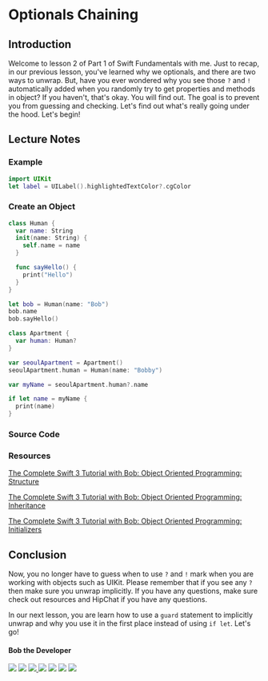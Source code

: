 # Optionals Chaining

## Introduction
Welcome to lesson 2 of Part 1 of Swift Fundamentals with me. Just to recap, in our previous lesson, you've learned why we optionals, and there are two ways to unwrap. But, have you ever wondered why you see those `?` and `!` automatically added when you randomly try to get properties and methods in object? If you haven't, that's okay. You will find out. The goal is to prevent you from guessing and checking. Let's find out what's really going under the hood. Let's begin!

## Lecture Notes

### Example
```swift
import UIKit
let label = UILabel().highlightedTextColor?.cgColor
```

### Create an Object
```swift
class Human {
  var name: String
  init(name: String) {
    self.name = name
  }

  func sayHello() {
    print("Hello")
  }
}

let bob = Human(name: "Bob")
bob.name
bob.sayHello()
```

```swift
class Apartment {
  var human: Human?
}

var seoulApartment = Apartment()
seoulApartment.human = Human(name: "Bobby")

var myName = seoulApartment.human?.name

if let name = myName {
  print(name)
}
```

### Source Code

### Resources

[The Complete Swift 3 Tutorial with Bob: Object Oriented Programming: Structure](https://www.youtube.com/watch?v=orvmHi498YI)


[The Complete Swift 3 Tutorial with Bob: Object Oriented Programming: Inheritance](https://www.youtube.com/watch?v=YtA1b7dX_ZE)

[The Complete Swift 3 Tutorial with Bob: Object Oriented Programming: Initializers](https://www.youtube.com/watch?v=Jejtrj9Xfpk&t=403s)


## Conclusion
Now, you no longer have to guess when to use `?` and `!` mark when you are working with objects such as UIKit. Please remember that if you see any `?` then make sure you unwrap implicitly. If you have any questions, make sure check out resources and HipChat if you have any questions.

In our next lesson, you are learn how to use a `guard` statement to implicitly unwrap and why you use it in the first place instead of using `if let`. Let's go!


#### Bob the Developer
<p>
<a href="https://bobthedeveloper.io"><img src="https://img.shields.io/badge/Personal-Website-333333.svg"></a>
<a href="https://facebook.com/bobthedeveloper"><img src="https://img.shields.io/badge/Facebook-Like-3B5998.svg"></a> <a href="https://youtube.com/bobthedeveloper"><img src="https://img.shields.io/badge/YouTube-Subscribe-CE1312.svg"</a> <a href="https://twitter.com/bobleesj"><img src="https://img.shields.io/badge/Twitter-Follow-55ACEE.svg"></a> <a href="https://instagram.com/bob_the_developer
"><img src="https://img.shields.io/badge/Instagram-Follow-BB2F92.svg"></a> <a href="https://linkedin.com/in/bobleesj"><img src= "https://img.shields.io/badge/LinkedIn-Connect-0077B5.svg"></a>
<a href="https://medium.com/@bobleesj"><img src="https://img.shields.io/badge/Medium-Read-00AB6C.svg"/></a>
</p>
